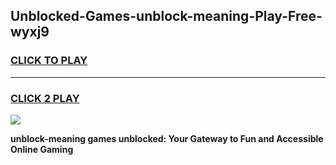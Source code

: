 
## Unblocked-Games-unblock-meaning-Play-Free-wyxj9
<h3>
<a href="https://premium76.site?title=unblock-meaning&ref=21A">CLICK TO PLAY</a></h3>
<hr>

<h3>
<a href="https://premium76.site?title=unblock-meaning&ref=21A">CLICK 2 PLAY</a>
  
</h3>

<a href="https://premium76.site?title=unblock-meaning&ref=21A"><img src="https://clearcache.store/games.png"></a>


**unblock-meaning games unblocked: Your Gateway to Fun and Accessible Online Gaming**
